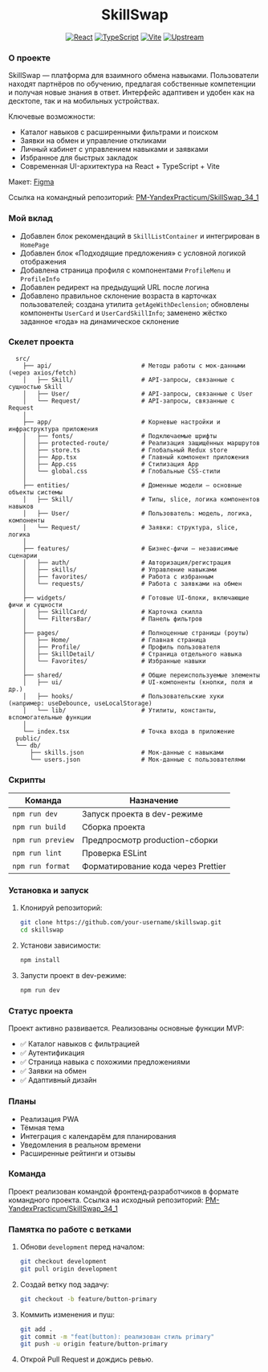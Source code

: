 <div align="center">

# SkillSwap

<a href="https://react.dev" target="_blank"><img alt="React" src="https://img.shields.io/badge/React-18-61DAFB?logo=react&logoColor=white"></a>
<a href="https://www.typescriptlang.org" target="_blank"><img alt="TypeScript" src="https://img.shields.io/badge/TypeScript-5-3178C6?logo=typescript&logoColor=white"></a>
<a href="https://vitejs.dev" target="_blank"><img alt="Vite" src="https://img.shields.io/badge/Vite-7-646CFF?logo=vite&logoColor=white"></a>
<a href="https://github.com/PM-YandexPracticum/SkillSwap_34_1" target="_blank"><img alt="Upstream" src="https://img.shields.io/badge/Upstream-Repo-24292e?logo=github&logoColor=white"></a>

</div>

### О проекте

SkillSwap — платформа для взаимного обмена навыками. Пользователи находят партнёров по обучению, предлагая собственные компетенции и получая новые знания в ответ. Интерфейс адаптивен и удобен как на десктопе, так и на мобильных устройствах.

Ключевые возможности:

- Каталог навыков с расширенными фильтрами и поиском
- Заявки на обмен и управление откликами
- Личный кабинет с управлением навыками и заявками
- Избранное для быстрых закладок
- Современная UI-архитектура на React + TypeScript + Vite

Макет: [Figma](https://www.figma.com/design/bKwOakHJI7Z2mh2zVCBphP/SkillSwap---Для-разработчиков?node-id=386-11920&t=xN1r61F4DvdVdr9v-0)

Ссылка на командный репозиторий: [PM-YandexPracticum/SkillSwap_34_1](https://github.com/PM-YandexPracticum/SkillSwap_34_1)


### Мой вклад

- Добавлен блок рекомендаций в `SkillListContainer` и интегрирован в `HomePage`
- Добавлен блок «Подходящие предложения» с условной логикой отображения
- Добавлена страница профиля с компонентами `ProfileMenu` и `ProfileInfo`
- Добавлен редирект на предыдущий URL после логина
- Добавлено правильное склонение возраста в карточках пользователей; создана утилита `getAgeWithDeclension`; обновлены компоненты `UserCard` и `UserCardSkillInfo`; заменено жёстко заданное «года» на динамическое склонение


### Скелет проекта

```text
  src/
    ├── api/                         # Методы работы с мок-данными (через axios/fetch)
    │   ├── Skill/                   # API-запросы, связанные с сущностью Skill
    │   ├── User/                    # API-запросы, связанные с User
    │   └── Request/                 # API-запросы, связанные с Request
    │
    ├── app/                         # Корневые настройки и инфраструктура приложения
    │   ├── fonts/                   # Подключаемые шрифты
    │   ├── protected-route/         # Реализация защищённых маршрутов
    │   ├── store.ts                 # Глобальный Redux store
    │   ├── App.tsx                  # Главный компонент приложения
    │   ├── App.css                  # Стилизация App
    │   └── global.css               # Глобальные CSS-стили
    │
    ├── entities/                    # Доменные модели — основные объекты системы
    │   ├── Skill/                   # Типы, slice, логика компонентов навыков
    │   ├── User/                    # Пользователь: модель, логика, компоненты
    │   └── Request/                 # Заявки: структура, slice, логика
    │
    ├── features/                    # Бизнес-фичи — независимые сценарии
    │   ├── auth/                    # Авторизация/регистрация
    │   ├── skills/                  # Управление навыками
    │   ├── favorites/               # Работа с избранным
    │   └── requests/                # Работа с заявками на обмен
    │
    ├── widgets/                     # Готовые UI-блоки, включающие фичи и сущности
    │   ├── SkillCard/               # Карточка скилла
    │   └── FiltersBar/              # Панель фильтров
    │
    ├── pages/                       # Полноценные страницы (роуты)
    │   ├── Home/                    # Главная страница
    │   ├── Profile/                 # Профиль пользователя
    │   ├── SkillDetail/             # Страница отдельного навыка
    │   └── Favorites/               # Избранные навыки
    │
    ├── shared/                      # Общие переиспользуемые элементы
    │   ├── ui/                      # UI-компоненты (кнопки, поля и др.)
    │   ├── hooks/                   # Пользовательские хуки (например: useDebounce, useLocalStorage)
    │   └── lib/                     # Утилиты, константы, вспомогательные функции
    │
    └── index.tsx                    # Точка входа в приложение
  public/
  └── db/
      ├── skills.json                # Мок-данные с навыками
      └── users.json                 # Мок-данные с пользователями
```


### Скрипты

| Команда           | Назначение                         |
| ----------------- | ---------------------------------- |
| `npm run dev`     | Запуск проекта в dev-режиме        |
| `npm run build`   | Сборка проекта                     |
| `npm run preview` | Предпросмотр production-сборки     |
| `npm run lint`    | Проверка ESLint                    |
| `npm run format`  | Форматирование кода через Prettier |


### Установка и запуск

1. Клонируй репозиторий:
   
   ```bash
   git clone https://github.com/your-username/skillswap.git
   cd skillswap
   ```

2. Установи зависимости:
   
   ```bash
   npm install
   ```

3. Запусти проект в dev-режиме:
   
   ```bash
   npm run dev
   ```


### Статус проекта

Проект активно развивается. Реализованы основные функции MVP:

- ✅ Каталог навыков с фильтрацией
- ✅ Аутентификация
- ✅ Страница навыка с похожими предложениями
- ✅ Заявки на обмен
- ✅ Адаптивный дизайн


### Планы

- Реализация PWA
- Тёмная тема
- Интеграция с календарём для планирования
- Уведомления в реальном времени
- Расширенные рейтинги и отзывы


### Команда

Проект реализован командой фронтенд‑разработчиков в формате командного проекта. Ссылка на исходный репозиторий: [PM-YandexPracticum/SkillSwap_34_1](https://github.com/PM-YandexPracticum/SkillSwap_34_1)


### Памятка по работе с ветками

1. Обнови `development` перед началом:

   ```bash
   git checkout development
   git pull origin development
   ```

2. Создай ветку под задачу:

   ```bash
   git checkout -b feature/button-primary
   ```

3. Коммить изменения и пуш:

   ```bash
   git add .
   git commit -m "feat(button): реализован стиль primary"
   git push -u origin feature/button-primary
   ```

4. Открой Pull Request и дождись ревью.
